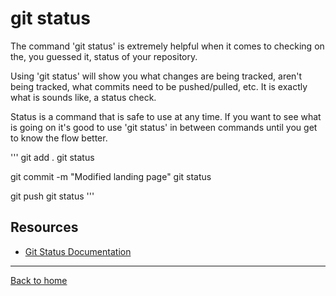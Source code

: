 # git status
The command 'git status' is extremely helpful when it comes to checking on the, you guessed it, status of your repository.

Using 'git status' will show you what changes are being tracked, aren't being tracked, what commits need to be pushed/pulled, etc.
It is exactly what is sounds like, a status check.

Status is a command that is safe to use at any time.
If you want to see what is going on it's good to use 'git status' in between commands until you get to know the flow better.

'''
git add . 
git status

git commit -m "Modified landing page"
git status

git push
git status
'''

## Resources

- [Git Status Documentation](https://git-scm.com/docs/git-status)

---

[Back to home](../README.md)
